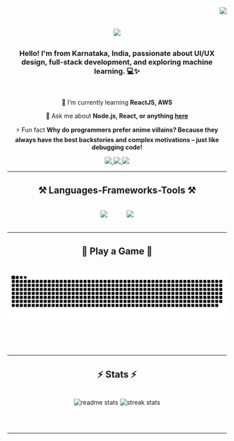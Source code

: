 <img align="right" src="https://visitor-badge.laobi.icu/badge?page_id=samruddhivs.samruddhivs" />


<h1 align="center">
    <img src="https://readme-typing-svg.herokuapp.com/?font=Righteous&size=35&center=true&vCenter=true&width=500&height=70&duration=4000&lines=Hi+There!+👋;+I'm+Samruddhi+VS!;" />
</h1>

<h3 align="center"> Hello! I'm from Karnataka, India, passionate about UI/UX design, full-stack development, and exploring machine learning. 💻✨</h3>

<br/>

<div align="center">
 

 
 🌱 I’m currently learning **ReactJS, AWS**

💬 Ask me about **Node.js, React, or anything [here](https://www.linkedin.com/in/nishanth-s-35b515222)**

⚡ Fun fact **Why do programmers prefer anime villains? Because they always have the best backstories and complex motivations – just like debugging code!**

 </div>
 
<div align="center"> 
   <a href="mailto:nishanthnish708@gmail.com">
    <img src="https://img.shields.io/badge/gmail-333333?style=for-the-badge&logo=gmail&logoColor=red" />
  <a href="https://www.linkedin.com/in/nishanth-s-35b515222" target="_blank">
    <img src="https://img.shields.io/badge/LinkedIn-0077B5?style=for-the-badge&logo=linkedin&logoColor=white" target="_blank" />
  </a>
  <a href="https://mrpeace-portfolio.netlify.app/" target="_blank">
     <img src="https://img.shields.io/badge/Portfolio-FF5722?style=for-the-badge&logo=todoist&logoColor=white" target="_blank" /> <!-- sqlite, safari, google-chrome are other good icon options -->
  </a>
</div>

 <hr/>
 
<h2 align="center">⚒️ Languages-Frameworks-Tools ⚒️</h2>
<br/>
<div align="center">
    <img src="https://skillicons.dev/icons?i=react,bootstrap,html,css,vscode,github,figma,tailwind,git," style="margin-right: 20px;" />
    <img src="https://skillicons.dev/icons?i=nodejs,python,javascript,typescript,express,mongodb,c,java,nextjs,mysql,flask" style="margin-left: 20px;" /><br>
</div>


<br/>
<hr/>

<div align="center">
  <h2>🐍 Play a Game 🐍</h2>
  <br>
 <img alt="snake eating my contributions" src="https://raw.githubusercontent.com/salesp07/salesp07/output/github-contribution-grid-snake.svg" />
 

  
  <br/><br/><br/>
</div>

<hr/>

<h2 align="center">⚡ Stats ⚡</h2>

<br>

<div align="center">
    <img width="350" src="https://github-readme-stats.vercel.app/api?username=mrpeace07&count_private=true&show_icons=true&theme=react&rank_icon=github&border_radius=10" alt="readme stats" />
    <img width="350" src="https://github-readme-streak-stats.herokuapp.com/?user=mrpeace07&theme=react&border_radius=10" alt="streak stats" /><br/>
    
</div>


<br/><br/>

<hr/>

<br/>



<br/>

